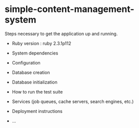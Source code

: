 # simple-content-management-system

Steps  necessary to get the
application up and running.

* Ruby version : ruby 2.3.1p112 

* System dependencies

* Configuration

* Database creation

* Database initialization

* How to run the test suite

* Services (job queues, cache servers, search engines, etc.)

* Deployment instructions

* ...

